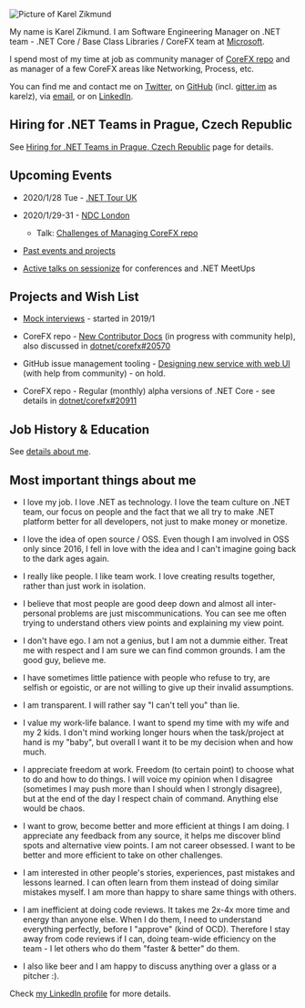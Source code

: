 ![Picture of Karel Zikmund](/images/karelz.jpg)

My name is Karel Zikmund.
I am Software Engineering Manager on .NET team - .NET Core / Base Class Libraries / CoreFX team at [Microsoft](https://www.microsoft.com/).

I spend most of my time at job as community manager of [CoreFX repo](https://github.com/dotnet/corefx) and as manager of a few CoreFX areas like Networking, Process, etc.

You can find me and contact me on [Twitter](https://twitter.com/ziki_cz), on [GitHub](https://github.com/karelz) (incl. [gitter.im](https://gitter.im) as karelz), via [email](mailto:karelz@microsoft.com), or on [LinkedIn](https://www.linkedin.com/in/karelzikmund).



## Hiring for .NET Teams in Prague, Czech Republic

See [Hiring for .NET Teams in Prague, Czech Republic](/hiring_prague_net) page for details.



## Upcoming Events

- 2020/1/28 Tue - [.NET Tour UK](https://dotnettour.github.io/UKTour2020/)

- 2020/1/29-31 - [NDC London](https://ndc-london.com/)
    - Talk: [Challenges of Managing CoreFX repo](https://ndc-london.com/talk/challenges-of-managing-corefx-repo/)

- [Past events and projects](/details)
- [Active talks on sessionize](https://sessionize.com/karel-zikmund) for conferences and .NET MeetUps



## Projects and Wish List

- [Mock interviews](/mock_interviews) - started in 2019/1

- CoreFX repo - [New Contributor Docs](https://github.com/dotnet/corefx/wiki/New-contributor-Docs) (in progress with community help), also discussed in [dotnet/corefx#20570](https://github.com/dotnet/corefx/issues/20570)

- GitHub issue management tooling - [Designing new service with web UI](https://github.com/karelz/GitHubIssues#v2---web-ui) (with help from community) - on hold.

- CoreFX repo - Regular (monthly) alpha versions of .NET Core - see details in [dotnet/corefx#20911](https://github.com/dotnet/corefx/issues/20911)



## Job History & Education

See [details about me](/details).



## Most important things about me

- I love my job. I love .NET as technology. I love the team culture on .NET team, our focus on people and the fact that we all try to make .NET platform better for all developers, not just to make money or monetize.

- I love the idea of open source / OSS. Even though I am involved in OSS only since 2016, I fell in love with the idea and I can't imagine going back to the dark ages again.

- I really like people. I like team work. I love creating results together, rather than just work in isolation.

- I believe that most people are good deep down and almost all inter-personal problems are just miscommunications. You can see me often trying to understand others view points and explaining my view point.

- I don't have ego. I am not a genius, but I am not a dummie either. Treat me with respect and I am sure we can find common grounds. I am the good guy, believe me.

- I have sometimes little patience with people who refuse to try, are selfish or egoistic, or are not willing to give up their invalid assumptions.

- I am transparent. I will rather say "I can't tell you" than lie.

- I value my work-life balance. I want to spend my time with my wife and my 2 kids. I don't mind working longer hours when the task/project at hand is my "baby", but overall I want it to be my decision when and how much.

- I appreciate freedom at work. Freedom (to certain point) to choose what to do and how to do things. I will voice my opinion when I disagree (sometimes I may push more than I should when I strongly disagree), but at the end of the day I respect chain of command. Anything else would be chaos.

- I want to grow, become better and more efficient at things I am doing. I appreciate any feedback from any source, it helps me discover blind spots and alternative view points. I am not career obsessed. I want to be better and more efficient to take on other challenges.

- I am interested in other people's stories, experiences, past mistakes and lessons learned. I can often learn from them instead of doing similar mistakes myself. I am more than happy to share same things with others.

- I am inefficient at doing code reviews. It takes me 2x-4x more time and energy than anyone else. When I do them, I need to understand everything perfectly, before I "approve" (kind of OCD). Therefore I stay away from code reviews if I can, doing team-wide efficiency on the team - I let others who do them "faster & better" do them.

- I also like beer and I am happy to discuss anything over a glass or a pitcher :).

Check [my LinkedIn profile](https://www.linkedin.com/in/karelzikmund/) for more details.
